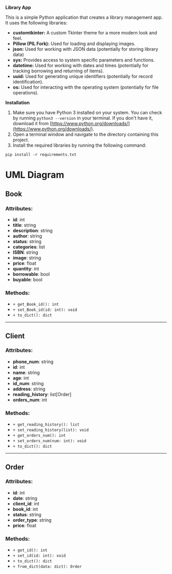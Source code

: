 **Library App**

This is a simple Python application that creates a library management app. It uses the following libraries:

* **customtkinter:** A custom Tkinter theme for a more modern look and feel.
* **Pillow (PIL Fork):** Used for loading and displaying images.
* **json:** Used for working with JSON data (potentially for storing library data)
* **sys:** Provides access to system specific parameters and functions.
* **datetime:** Used for working with dates and times (potentially for tracking borrowing and returning of items).
* **uuid:** Used for generating unique identifiers (potentially for record identification).
* **os:** Used for interacting with the operating system (potentially for file operations).

**Installation**

1. Make sure you have Python 3 installed on your system. You can check by running `python3 --version` in your terminal. If you don't have it, download it from [https://www.python.org/downloads/](https://www.python.org/downloads/).
2. Open a terminal window and navigate to the directory containing this project.
3. Install the required libraries by running the following command:

```
pip install -r requirements.txt
```

# UML Diagram

## Book

### Attributes:
- **id**: int
- **title**: string
- **description**: string
- **author**: string
- **status**: string
- **categories**: list
- **ISBN**: string
- **image**: string
- **price**: float
- **quantity**: int
- **borrowable**: bool
- **buyable**: bool

### Methods:
- `+ get_Book_id(): int`
- `+ set_Book_id(id: int): void`
- `+ to_dict(): dict`

---

## Client

### Attributes:
- **phone_num**: string
- **id**: int
- **name**: string
- **age**: int
- **id_num**: string
- **address**: string
- **reading_history**: list[Order]
- **orders_num**: int

### Methods:
- `+ get_reading_history(): list`
- `+ set_reading_history(list): void`
- `+ get_orders_num(): int`
- `+ set_orders_num(num: int): void`
- `+ to_dict(): dict`

---

## Order

### Attributes:
- **id**: int
- **date**: string
- **client_id**: int
- **book_id**: int
- **status**: string
- **order_type**: string
- **price**: float

### Methods:
- `+ get_id(): int`
- `+ set_id(id: int): void`
- `+ to_dict(): dict`
- `+ from_dict(data: dict): Order`
